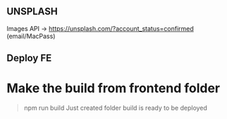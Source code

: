 ## UNSPLASH

Images API -> https://unsplash.com/?account_status=confirmed (email/MacPass)

## Deploy FE

# Make the build from frontend folder

> npm run build
> Just created folder build is ready to be deployed

